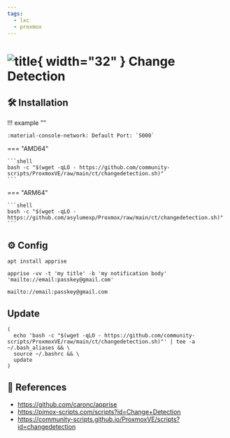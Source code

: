 ```yaml
---
tags:
  - lxc
  - proxmox
---
```

# ![title](https://raw.githubusercontent.com/selfhst/icons/400886b4f5cd552ef373e4550cb0be7344402cce/svg/changedetection.svg){ width="32" } Change Detection

## :hammer_and_wrench: Installation

!!! example ""

    :material-console-network: Default Port: `5000`
    
=== "AMD64"

    ```shell
    bash -c "$(wget -qLO - https://github.com/community-scripts/ProxmoxVE/raw/main/ct/changedetection.sh)"
    ```

=== "ARM64"

    ```shell
    bash -c "$(wget -qLO - https://github.com/asylumexp/Proxmox/raw/main/ct/changedetection.sh)"
    ```

## :gear: Config

```shell
apt install apprise
```

```shell title="Test"
apprise -vv -t 'my title' -b 'my notification body' 'mailto://email:passkey@gmail.com'
```

```shell title="Notification URL List"
mailto://email:passkey@gmail.com
```

## Update

```shell
(
  echo 'bash -c "$(wget -qLO - https://github.com/community-scripts/ProxmoxVE/raw/main/ct/changedetection.sh)"' | tee -a ~/.bash_aliases && \
  source ~/.bashrc && \
  update
)
```


## :link: References

- <https://github.com/caronc/apprise>
- <https://pimox-scripts.com/scripts?id=Change+Detection>
- <https://community-scripts.github.io/ProxmoxVE/scripts?id=changedetection>
